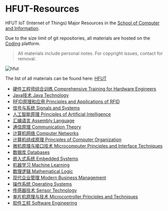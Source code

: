 # HFUT-Resources

HFUT IoT (Internet of Things) Major Resources in the [School of Computer and Information](https://ci.hfut.edu.cn/). 

Due to the size limit of git repositories, all materials are hosted on the [Coding](https://bareth.coding.net/p/hfut/repos) platform.

> All materials include personal notes. For copyright issues, contact for removal.

![hfut](https://gitee.com/bareth/images2/raw/master//img/hfut.png) 

The list of all materials can be found here: [HFUT](https://bareth.coding.net/p/hfut/repos)

+ [硬件工程师综合训练 Comprehensive Training for Hardware Engineers](https://bareth.coding.net/p/hfut/d/Comprehensive-training-for-hardware-engineers/git) 
+ [Java技术 Java Technology](https://bareth.coding.net/p/hfut/d/Java-technology/git) 
+ [RFID原理和应用 Principles and Applications of RFID](https://bareth.coding.net/p/hfut/d/RFID-principle-and-application/git) 
+ [信号与系统 Signals and Systems](https://bareth.coding.net/p/hfut/d/Signals-and-Systems/git) 
+ [人工智能原理 Principles of Artificial Intelligence](https://bareth.coding.net/p/hfut/d/artificial-intelligence/git) 
+ [汇编语言 Assembly Language](https://bareth.coding.net/p/hfut/d/assembly-language/git) 
+ [通信原理 Communication Theory](https://bareth.coding.net/p/hfut/d/communication-theory/git) 
+ [计算机网络 Computer Networks](https://bareth.coding.net/p/hfut/d/computer-networks/git) 
+ [计算机组成原理 Principles of Computer Organization](https://bareth.coding.net/p/hfut/d/computer-organization/git) 
+ [微机原理与接口技术 Microcomputer Principles and Interface Techniques](https://bareth.coding.net/p/hfut/d/computer-principles-and-interface-techniques/git) 
+ [数据库 Databases](https://bareth.coding.net/p/hfut/d/database/git) 
+ [嵌入式系统 Embedded Systems](https://bareth.coding.net/p/hfut/d/embedded-system/git) 
+ [机器学习 Machine Learning](https://bareth.coding.net/p/hfut/d/machine-learning/git) 
+ [数理逻辑 Mathematical Logic](https://bareth.coding.net/p/hfut/d/mathematical-logic/git) 
+ [现代企业管理 Modern Business Management](https://bareth.coding.net/p/hfut/d/modern-business-management/git) 
+ [操作系统 Operating Systems](https://bareth.coding.net/p/hfut/d/operating-system/git) 
+ [传感器技术 Sensor Technology](https://bareth.coding.net/p/hfut/d/sensor-technology/git) 
+ [单片机原理与技术 Microcontroller Principles and Techniques](https://bareth.coding.net/p/hfut/d/singlechip/git) 
+ [软件工程 Software Engineering](https://bareth.coding.net/p/hfut/d/software-engineering/git) 
